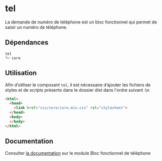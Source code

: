 # tel

La demande de numéro de téléphone est un bloc fonctionnel qui permet de saisir un numéro de téléphone.

## Dépendances
```shell
tel
└─ core
```

## Utilisation
Afin d’utiliser le composant `tel`, il est nécessaire d’ajouter les fichiers de styles et de scripts présents dans le dossier dist dans l'ordre suivant :\n
```html
<html>
  <head>
    <link href="css/core/core.min.css" rel="stylesheet">
  </head>
  <body>
  </body>
</html>
```

## Documentation

Consulter [la documentation](https://www.systeme-de-design.gouv.fr/version-courante/fr/modeles/blocs-fonctionnels/tel) sur le module Bloc fonctionnel de téléphone